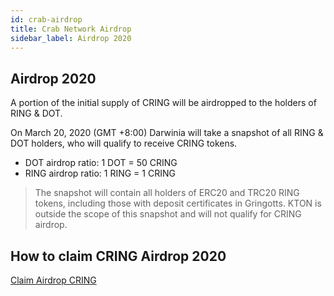 ```yaml
---
id: crab-airdrop
title: Crab Network Airdrop
sidebar_label: Airdrop 2020
---
```

## Airdrop 2020

A portion of the initial supply of CRING will be airdropped to the holders of RING & DOT.

On March 20, 2020 (GMT +8:00) Darwinia will take a snapshot of all RING & DOT holders, who will qualify to receive CRING tokens.

- DOT airdrop ratio: 1 DOT = 50 CRING
- RING airdrop ratio: 1 RING = 1 CRING

> The snapshot will contain all holders of ERC20 and TRC20 RING tokens, including those with deposit certificates in Gringotts. KTON is outside the scope of this snapshot and will not qualify for CRING airdrop.

## How to claim CRING Airdrop 2020
[Claim Airdrop CRING](crab-tut-claim-cring)
